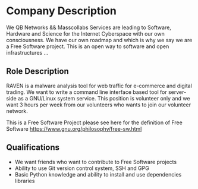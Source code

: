 # Company Description

We QB Networks && Masscollabs Services are leading to Software, Hardware and Science for the Internet Cyberspace with our own consciousness. We have our own roadmap and which is why we say we are a Free Software project. This is an open way to software and open infrastructures ...


## Role Description


RAVEN is a malware analysis tool for web traffic for e-commerce and digital trading. We want to write a command line interface based tool for server-side as a GNU/Linux system service. This position is volunteer only and we want 3 hours per week from our volunteers who wants to join our volunteer network.


This is a Free Software Project please see here for the definition of Free Software https://www.gnu.org/philosophy/free-sw.html

## Qualifications

* We want friends who want to contribute to Free Software projects 
* Ability to use Git version control system, SSH and GPG
* Basic Python knowledge and ability to install and use dependencies libraries
